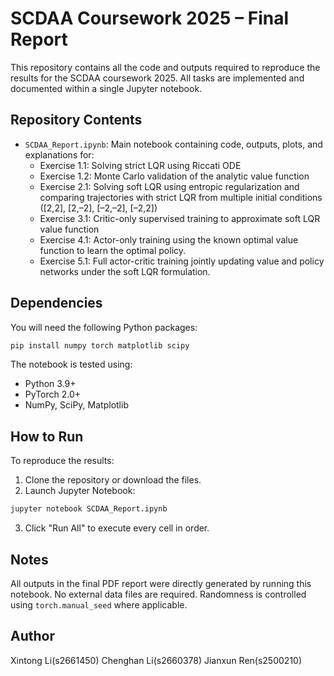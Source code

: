 # SCDAA Coursework 2025 – Final Report

This repository contains all the code and outputs required to reproduce the results for the SCDAA coursework 2025. All tasks are implemented and documented within a single Jupyter notebook.

## Repository Contents

- `SCDAA_Report.ipynb`: Main notebook containing code, outputs, plots, and explanations for:
  - Exercise 1.1: Solving strict LQR using Riccati ODE
  - Exercise 1.2: Monte Carlo validation of the analytic value function
  - Exercise 2.1: Solving soft LQR using entropic regularization and comparing trajectories with strict LQR from multiple initial conditions ([2,2], [2,–2], [–2,–2], [–2,2])
  - Exercise 3.1: Critic-only supervised training to approximate soft LQR value function
  - Exercise 4.1: Actor-only training using the known optimal value function to learn the optimal policy.
  - Exercise 5.1: Full actor-critic training jointly updating value and policy networks under the soft LQR formulation.

## Dependencies

You will need the following Python packages:

```bash
pip install numpy torch matplotlib scipy
```

The notebook is tested using:
- Python 3.9+
- PyTorch 2.0+
- NumPy, SciPy, Matplotlib

## How to Run

To reproduce the results:

1. Clone the repository or download the files.
2. Launch Jupyter Notebook:

```bash
jupyter notebook SCDAA_Report.ipynb
```
3. Click "Run All" to execute every cell in order.


## Notes

All outputs in the final PDF report were directly generated by running this notebook. No external data files are required. Randomness is controlled using `torch.manual_seed` where applicable.

## Author

Xintong Li(s2661450) Chenghan Li(s2660378) Jianxun Ren(s2500210) 
